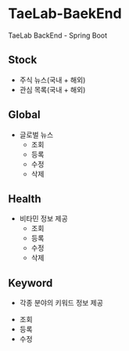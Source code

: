 # TaeLab-BaekEnd
TaeLab BackEnd - Spring Boot

## Stock
- 주식 뉴스(국내 + 해외)
- 관심 목록(국내 + 해외)

## Global
+ 글로벌 뉴스
  * 조회
  * 등록
  * 수정
  * 삭제

## Health
+ 비타민 정보 제공
  * 조회
  * 등록
  * 수정
  * 삭제

## Keyword
+ 각종 분야의 키워드 정보 제공
 * 조회
 * 등록
 * 수정
